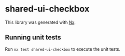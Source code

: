 # shared-ui-checkbox

This library was generated with [Nx](https://nx.dev).

## Running unit tests

Run `nx test shared-ui-checkbox` to execute the unit tests.
